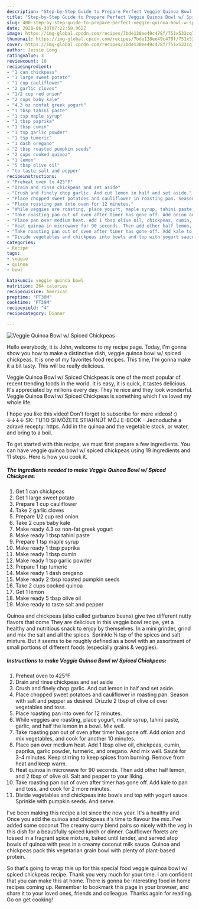 ```yaml
---
description: "Step-by-Step Guide to Prepare Perfect Veggie Quinoa Bowl w/ Spiced Chickpeas"
title: "Step-by-Step Guide to Prepare Perfect Veggie Quinoa Bowl w/ Spiced Chickpeas"
slug: 400-step-by-step-guide-to-prepare-perfect-veggie-quinoa-bowl-w-spiced-chickpeas
date: 2020-06-30T07:22:58.962Z
image: https://img-global.cpcdn.com/recipes/7bde138ee49c478f/751x532cq70/veggie-quinoa-bowl-w-spiced-chickpeas-recipe-main-photo.jpg
thumbnail: https://img-global.cpcdn.com/recipes/7bde138ee49c478f/751x532cq70/veggie-quinoa-bowl-w-spiced-chickpeas-recipe-main-photo.jpg
cover: https://img-global.cpcdn.com/recipes/7bde138ee49c478f/751x532cq70/veggie-quinoa-bowl-w-spiced-chickpeas-recipe-main-photo.jpg
author: Jessie Long
ratingvalue: 3
reviewcount: 10
recipeingredient:
- "1 can chickpeas"
- "1 large sweet potato"
- "1 cup cauliflower"
- "2 garlic cloves"
- "1/2 cup red onion"
- "2 cups baby kale"
- "4.3 oz nonfat greek yogurt"
- "1 tbsp tahini paste"
- "1 tsp maple syrup"
- "1 tbsp paprika"
- "1 tbsp cumin"
- "1 tsp garlic powder"
- "1 tsp tumeric"
- "1 dash oregano"
- "2 tbsp roasted pumpkin seeds"
- "2 cups cooked quinoa"
- "1 lemon"
- "5 tbsp olive oil"
- "to taste salt and pepper"
recipeinstructions:
- "Preheat oven to 425°F"
- "Drain and rinse chickpeas and set aside"
- "Crush and finely chop garlic. And cut lemon in half and set aside."
- "Place chopped sweet potatoes and cauliflower in roasting pan. Season with salt and pepper as desired. Drizzle 2 tbsp of olive oil over vegetables and toss."
- "Place roasting pan into oven for 12 minutes."
- "While veggies are roasting, place yogurt, maple syrup, tahini paste, garlic, and half the lemon in a bowl. Mix well."
- "Take roasting pan out of oven after timer has gone off. Add onion and mix vegetables, and cook for another 10 minutes."
- "Place pan over medium heat. Add 1 tbsp olive oil, chickpeas, cumin, paprika, garlic powder, turmeric, and oregano. And mix well. Sauté for 3-4 minutes. Keep stirring to keep spices from burning. Remove from heat and keep warm."
- "Heat quinoa in microwave for 90 seconds. Then add other half lemon, and 2 tbsp of olive oil. Salt and pepper to your liking."
- "Take roasting pan out of oven after timer has gone off. Add kale to pan and toss, and cook for 2 more minutes."
- "Divide vegetables and chickpeas into bowls and top with yogurt sauce. Sprinkle with pumpkin seeds. And serve."
categories:
- Recipe
tags:
- veggie
- quinoa
- bowl

katakunci: veggie quinoa bowl 
nutrition: 264 calories
recipecuisine: American
preptime: "PT30M"
cooktime: "PT39M"
recipeyield: "4"
recipecategory: Dinner

---
```



![Veggie Quinoa Bowl w/ Spiced Chickpeas](https://img-global.cpcdn.com/recipes/7bde138ee49c478f/751x532cq70/veggie-quinoa-bowl-w-spiced-chickpeas-recipe-main-photo.jpg)

Hello everybody, it is John, welcome to my recipe page. Today, I'm gonna show you how to make a distinctive dish, veggie quinoa bowl w/ spiced chickpeas. It is one of my favorites food recipes. This time, I'm gonna make it a bit tasty. This will be really delicious.

Veggie Quinoa Bowl w/ Spiced Chickpeas is one of the most popular of recent trending foods in the world. It is easy, it is quick, it tastes delicious. It's appreciated by millions every day. They're nice and they look wonderful. Veggie Quinoa Bowl w/ Spiced Chickpeas is something which I've loved my whole life.

I hope you like this video! Don&#39;t forget to subscribe for more videos! :) ↓↓↓↓ SK: TUTO SI MÔŽETE STIAHNÚŤ MÔJ E-BOOK - Jednoduché a zdravé recepty: https. Add in the quinoa and the vegetable stock, or water, and bring to a boil.


To get started with this recipe, we must first prepare a few ingredients. You can have veggie quinoa bowl w/ spiced chickpeas using 19 ingredients and 11 steps. Here is how you cook it.

<!--inarticleads1-->

##### The ingredients needed to make Veggie Quinoa Bowl w/ Spiced Chickpeas:

1. Get 1 can chickpeas
1. Get 1 large sweet potato
1. Prepare 1 cup cauliflower
1. Take 2 garlic cloves
1. Prepare 1/2 cup red onion
1. Take 2 cups baby kale
1. Make ready 4.3 oz non-fat greek yogurt
1. Make ready 1 tbsp tahini paste
1. Prepare 1 tsp maple syrup
1. Make ready 1 tbsp paprika
1. Make ready 1 tbsp cumin
1. Make ready 1 tsp garlic powder
1. Prepare 1 tsp tumeric
1. Make ready 1 dash oregano
1. Make ready 2 tbsp roasted pumpkin seeds
1. Take 2 cups cooked quinoa
1. Get 1 lemon
1. Make ready 5 tbsp olive oil
1. Make ready to taste salt and pepper


Quinoa and chickpeas (also called garbanzo beans) give two different nutty flavors that come They are delicious in this veggie bowl recipe, yet a healthy and nutritious snack to enjoy by themselves. In a mini grinder, grind and mix the salt and all the spices. Sprinkle ¼ tsp of the spices and salt mixture. But it seems to be roughly defined as a bowl with an assortment of small portions of different foods (especially grains &amp; veggies). 

<!--inarticleads2-->

##### Instructions to make Veggie Quinoa Bowl w/ Spiced Chickpeas:

1. Preheat oven to 425°F
1. Drain and rinse chickpeas and set aside
1. Crush and finely chop garlic. And cut lemon in half and set aside.
1. Place chopped sweet potatoes and cauliflower in roasting pan. Season with salt and pepper as desired. Drizzle 2 tbsp of olive oil over vegetables and toss.
1. Place roasting pan into oven for 12 minutes.
1. While veggies are roasting, place yogurt, maple syrup, tahini paste, garlic, and half the lemon in a bowl. Mix well.
1. Take roasting pan out of oven after timer has gone off. Add onion and mix vegetables, and cook for another 10 minutes.
1. Place pan over medium heat. Add 1 tbsp olive oil, chickpeas, cumin, paprika, garlic powder, turmeric, and oregano. And mix well. Sauté for 3-4 minutes. Keep stirring to keep spices from burning. Remove from heat and keep warm.
1. Heat quinoa in microwave for 90 seconds. Then add other half lemon, and 2 tbsp of olive oil. Salt and pepper to your liking.
1. Take roasting pan out of oven after timer has gone off. Add kale to pan and toss, and cook for 2 more minutes.
1. Divide vegetables and chickpeas into bowls and top with yogurt sauce. Sprinkle with pumpkin seeds. And serve.


I&#39;ve been making this recipe a lot since the new year. It&#39;s a healthy and Once you add the quinoa and chickpeas it&#39;s time to flavour the mix. I&#39;ve added some coconut The creamy curry blend pairs so nicely with the veg in this dish for a beautifully spiced lunch or dinner. Caulflower florets are tossed in a fragrant spice mixture, baked until tender, and served atop bowls of quinoa with peas in a creamy coconut milk sauce. Quinoa and chickpeas pack this vegetarian grain bowl with plenty of plant-based protein. 

So that's going to wrap this up for this special food veggie quinoa bowl w/ spiced chickpeas recipe. Thank you very much for your time. I am confident that you can make this at home. There is gonna be interesting food in home recipes coming up. Remember to bookmark this page in your browser, and share it to your loved ones, friends and colleague. Thanks again for reading. Go on get cooking!
